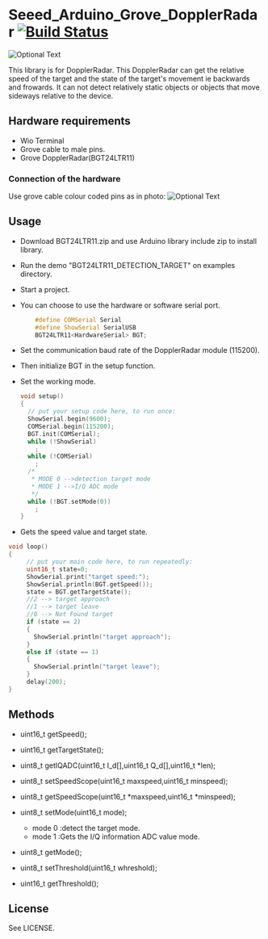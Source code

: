 # Seeed_Arduino_Grove_DopplerRadar  [![Build Status](https://travis-ci.com/Seeed-Studio/Seeed_Arduino_DopplerRadar.svg?branch=master)](https://travis-ci.com/Seeed-Studio/Seeed_Arduino_DopplerRadar)

![Optional Text](../master/images/Radar.JPG)

This library is for DopplerRadar. This DopplerRadar can get the relative speed of the target and the state of the target's movement ie backwards and frowards. It can not detect relatively static objects or objects that move sideways relative to the device.

## Hardware requirements

- Wio Terminal
- Grove cable to male pins.
- Grove DopplerRadar(BGT24LTR11)

### Connection of the hardware
Use grove cable colour coded pins as in photo:
![Optional Text](../master/images/RadarWiring.JPG)


## Usage

- Download BGT24LTR11.zip and use Arduino library include zip to install library.

- Run the demo "BGT24LTR11_DETECTION_TARGET" on examples directory.

- Start a project.  

- You can choose to use the hardware or software serial port.
  ```c++
      #define COMSerial Serial
      #define ShowSerial SerialUSB
      BGT24LTR11<HardwareSerial> BGT;
  ```

- Set the communication baud rate of the DopplerRadar module (115200).

- Then initialize BGT in the setup function.

- Set the working mode.
  ```c++
  void setup()
  {
    // put your setup code here, to run once:
    ShowSerial.begin(9600);
    COMSerial.begin(115200);
    BGT.init(COMSerial);
    while (!ShowSerial)
      ;
    while (!COMSerial)
      ;
    /*
     * MODE 0 -->detection target mode
     * MODE 1 -->I/Q ADC mode
     */
    while (!BGT.setMode(0))
      ;
  }

  ```
- Gets the speed value and target state.
```c++
void loop()
{
	 // put your main code here, to run repeatedly:
	 uint16_t state=0;
	 ShowSerial.print("target speed:");
	 ShowSerial.println(BGT.getSpeed());
	 state = BGT.getTargetState();
	 //2 --> target approach
	 //1 --> target leave
	 //0 --> Not Found target
	 if (state == 2)
	 {
	   ShowSerial.println("target approach");
	 }
	 else if (state == 1)
	 {
	   ShowSerial.println("target leave");
	 }
	 delay(200);
}

 ```

## Methods

- uint16_t getSpeed();

- uint16_t getTargetState();

- uint8_t getIQADC(uint16_t I_d[],uint16_t Q_d[],uint16_t *len);

- uint8_t setSpeedScope(uint16_t maxspeed,uint16_t minspeed);

- uint8_t getSpeedScope(uint16_t *maxspeed,uint16_t *minspeed);

- uint8_t setMode(uint16_t mode);
	- mode 0 :detect the target mode.
	- mode 1 :Gets the I/Q information ADC value mode.


- uint8_t getMode();

- uint8_t setThreshold(uint16_t whreshold);

- uint16_t getThreshold();

## License

See LICENSE.

